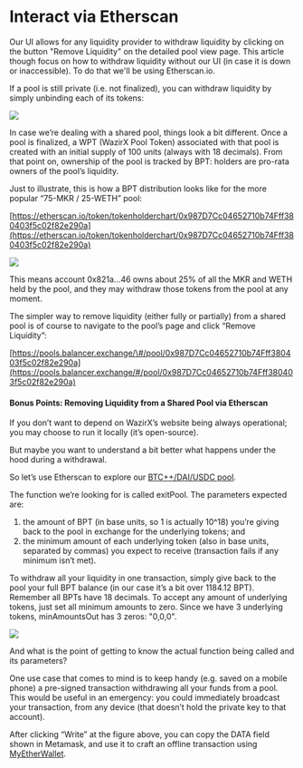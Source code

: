 # Interact via Etherscan

Our UI allows for any liquidity provider to withdraw liquidity by clicking on the button "Remove Liquidity" on the detailed pool view page. This article though focus on how to withdraw liquidity without our UI \(in case it is down or inaccessible\). To do that we'll be using Etherscan.io.

If a pool is still private \(i.e. not finalized\), you can withdraw liquidity by simply unbinding each of its tokens:

![](https://lh5.googleusercontent.com/epkR6-l5a2awnjvRAjNtBkFqE2rjHe7gfZ5fo2BH0l1uj87IA3fN2n6mfhZEtIJ-VbrtHEhosjgo35k7sdEMhJhZSbyVz0AWeEoNCFn-YPG4fSRHtTznRaYSEGXQ_OM0KlsGOggo)

In case we’re dealing with a shared pool, things look a bit different. Once a pool is finalized, a WPT \(WazirX Pool Token\) associated with that pool is created with an initial supply of 100 units \(always with 18 decimals\). From that point on, ownership of the pool is tracked by BPT: holders are pro-rata owners of the pool’s liquidity.

Just to illustrate, this is how a BPT distribution looks like for the more popular “75-MKR / 25-WETH” pool:

[https://etherscan.io/token/tokenholderchart/0x987D7Cc04652710b74Fff380403f5c02f82e290a](https://etherscan.io/token/tokenholderchart/0x987D7Cc04652710b74Fff380403f5c02f82e290a)

![](https://lh5.googleusercontent.com/CwFnsvCn0E960qFS7qvBjXTSdVHgJyXoIW1skGhgvmelZrXJDTDCWVUh5GEY9AZlhd9r0vUy1_XGjb9vLp7ExH3xpVDkheUwT1yytFcyxJlUm_GBsj-q5L6s8XjCNSGKWanP5vuJ)

This means account 0x821a...46 owns about 25% of all the MKR and WETH held by the pool, and they may withdraw those tokens from the pool at any moment.

The simpler way to remove liquidity \(either fully or partially\) from a shared pool is of course to navigate to the pool’s page and click “Remove Liquidity”:

[https://pools.balancer.exchange/\#/pool/0x987D7Cc04652710b74Fff380403f5c02f82e290a](https://pools.balancer.exchange/#/pool/0x987D7Cc04652710b74Fff380403f5c02f82e290a)

#### Bonus Points: Removing Liquidity from a Shared Pool via Etherscan

If you don’t want to depend on WazirX’s website being always operational; you may choose to run it locally \(it’s open-source\).

But maybe you want to understand a bit better what happens under the hood during a withdrawal. 

So let’s use Etherscan to explore our [BTC++/DAI/USDC pool](https://etherscan.io/address/0x75286e183D923a5F52F52be205e358c5C9101b09#writeContract).

The function we’re looking for is called exitPool. The parameters expected are: 

1. the amount of BPT \(in base units, so 1 is actually 10^18\) you’re giving back to the pool in exchange for the underlying tokens; and
2. the minimum amount of each underlying token \(also in base units, separated by commas\) you expect to receive \(transaction fails if any minimum isn’t met\).

To withdraw all your liquidity in one transaction, simply give back to the pool your full BPT balance \(in our case it’s a bit over 1184.12 BPT\). Remember all BPTs have 18 decimals. To accept any amount of underlying tokens, just set all minimum amounts to zero. Since we have 3 underlying tokens, minAmountsOut has 3 zeros: "0,0,0".

![](https://lh5.googleusercontent.com/T0sUcnFlu5-kXQmGbD2m8WAB5mgygcRblysrZVyGF1bTN4EYu9cW61GCSA0Sp2GTXC_gpThd1HejDGBMYar3flSdMcBYT8N55zNnqMOIwft32kn20aZykWD1zBW5JbqY3tKmhkO1)

And what is the point of getting to know the actual function being called and its parameters? 

One use case that comes to mind is to keep handy \(e.g. saved on a mobile phone\) a pre-signed transaction withdrawing all your funds from a pool. This would be useful in an emergency: you could immediately broadcast your transaction, from any device \(that doesn’t hold the private key to that account\).

  
After clicking “Write” at the figure above, you can copy the DATA field shown in Metamask, and use it to craft an offline transaction using [MyEtherWallet](https://www.myetherwallet.com/interface/send-offline).

